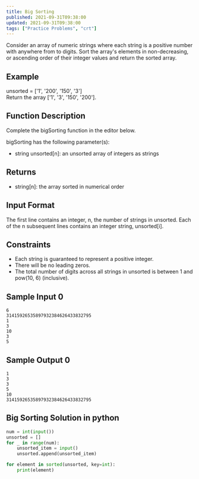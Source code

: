 ```yaml
---
title: Big Sorting
published: 2021-09-31T09:38:00
updated: 2021-09-31T09:38:00
tags: ["Practice Problems", "crt"]
---
```


Consider an array of numeric strings where each string is a positive number
with anywhere from to digits. Sort the array's elements in non-decreasing,
or ascending order of their integer values and return the sorted array.

## Example

unsorted = ['1', '200', '150', '3']\
Return the array ['1', '3', '150', '200'].

## Function Description

Complete the bigSorting function in the editor below.

bigSorting has the following parameter(s):

-   string unsorted[n]: an unsorted array of integers as strings

## Returns

-   string[n]: the array sorted in numerical order

## Input Format

The first line contains an integer, n, the number of strings in unsorted.
Each of the n subsequent lines contains an integer string, unsorted[i].

## Constraints

-   Each string is guaranteed to represent a positive integer.
-   There will be no leading zeros.
-   The total number of digits across all strings in unsorted is between 1 and pow(10, 6) (inclusive).

## Sample Input 0

```
6
31415926535897932384626433832795
1
3
10
3
5
```

## Sample Output 0

```
1
3
3
5
10
31415926535897932384626433832795
```

## Big Sorting Solution in python

```py
num = int(input())
unsorted = []
for _ in range(num):
    unsorted_item = input()
    unsorted.append(unsorted_item)

for element in sorted(unsorted, key=int):
    print(element)
```
